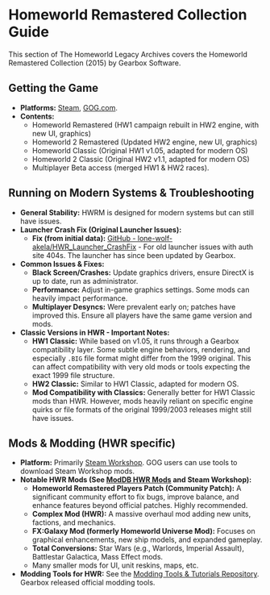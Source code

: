 # Homeworld Remastered Collection Guide

This section of The Homeworld Legacy Archives covers the Homeworld Remastered Collection (2015) by Gearbox Software.

## Getting the Game

*   **Platforms:** [Steam](https://store.steampowered.com/app/244160/Homeworld_Remastered_Collection/), [GOG.com](https://www.gog.com/game/homeworld_remastered_collection).
*   **Contents:**
    *   Homeworld Remastered (HW1 campaign rebuilt in HW2 engine, with new UI, graphics)
    *   Homeworld 2 Remastered (Updated HW2 engine, new UI, graphics)
    *   Homeworld Classic (Original HW1 v1.05, adapted for modern OS)
    *   Homeworld 2 Classic (Original HW2 v1.1, adapted for modern OS)
    *   Multiplayer Beta access (merged HW1 & HW2 races).

## Running on Modern Systems & Troubleshooting

*   **General Stability:** HWRM is designed for modern systems but can still have issues.
*   **Launcher Crash Fix (Original Launcher Issues):**
    *   **Fix (from initial data):** [GitHub - lone-wolf-akela/HWR_Launcher_CrashFix](https://github.com/lone-wolf-akela/HWR_Launcher_CrashFix/) - For old launcher issues with auth site 404s. The launcher has since been updated by Gearbox.
*   **Common Issues & Fixes:**
    *   **Black Screen/Crashes:** Update graphics drivers, ensure DirectX is up to date, run as administrator.
    *   **Performance:** Adjust in-game graphics settings. Some mods can heavily impact performance.
    *   **Multiplayer Desyncs:** Were prevalent early on; patches have improved this. Ensure all players have the same game version and mods.
*   **Classic Versions in HWR - Important Notes:**
    *   **HW1 Classic:** While based on v1.05, it runs through a Gearbox compatibility layer. Some subtle engine behaviors, rendering, and especially `.BIG` file format might differ from the 1999 original. This can affect compatibility with very old mods or tools expecting the exact 1999 file structure.
    *   **HW2 Classic:** Similar to HW1 Classic, adapted for modern OS.
    *   **Mod Compatibility with Classics:** Generally better for HW1 Classic mods than HWR. However, mods heavily reliant on specific engine quirks or file formats of the original 1999/2003 releases might still have issues.

## Mods & Modding (HWR specific)

*   **Platform:** Primarily [Steam Workshop](https://steamcommunity.com/app/244160/workshop/). GOG users can use tools to download Steam Workshop mods.
*   **Notable HWR Mods (See [ModDB HWR Mods](https://www.moddb.com/games/homeworld-remastered-collection/mods) and Steam Workshop):**
    *   **Homeworld Remastered Players Patch (Community Patch):** A significant community effort to fix bugs, improve balance, and enhance features beyond official patches. Highly recommended.
    *   **Complex Mod (HWR):** A massive overhaul mod adding new units, factions, and mechanics.
    *   **FX:Galaxy Mod (formerly Homeworld Universe Mod):** Focuses on graphical enhancements, new ship models, and expanded gameplay.
    *   **Total Conversions:** Star Wars (e.g., Warlords, Imperial Assault), Battlestar Galactica, Mass Effect mods.
    *   Many smaller mods for UI, unit reskins, maps, etc.
*   **Modding Tools for HWR:** See the [Modding Tools & Tutorials Repository](08_Modding_Tools_Repository.md). Gearbox released official modding tools.